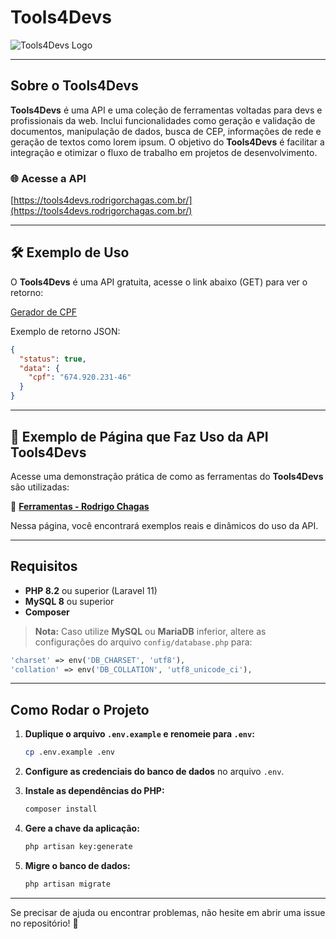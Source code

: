 # Tools4Devs

![Tools4Devs Logo](https://tools4devs.rodrigorchagas.com.br/img/logo-tools4devs.png)

---

## Sobre o Tools4Devs

**Tools4Devs** é uma API e uma coleção de ferramentas voltadas para devs e profissionais da web. Inclui funcionalidades como geração e validação de documentos, manipulação de dados, busca de CEP, informações de rede e geração de textos como lorem ipsum. O objetivo do **Tools4Devs** é facilitar a integração e otimizar o fluxo de trabalho em projetos de desenvolvimento.


### 🌐 Acesse a API

[https://tools4devs.rodrigorchagas.com.br/](https://tools4devs.rodrigorchagas.com.br/)

---

## 🛠️ Exemplo de Uso

O **Tools4Devs** é uma API gratuita, acesse o link abaixo (GET) para ver o retorno:

[Gerador de CPF](https://tools4devs.rodrigorchagas.com.br/api/generator/cpf)

Exemplo de retorno JSON:
```json
{
  "status": true,
  "data": {
    "cpf": "674.920.231-46"
  }
}
```

---

## 🌟 Exemplo de Página que Faz Uso da API Tools4Devs

Acesse uma demonstração prática de como as ferramentas do **Tools4Devs** são utilizadas:

🔗 **[Ferramentas - Rodrigo Chagas](https://rodrigorchagas.com.br/ferramentas)**

Nessa página, você encontrará exemplos reais e dinâmicos do uso da API.

---

## Requisitos

- **PHP 8.2** ou superior (Laravel 11)
- **MySQL 8** ou superior
- **Composer**

> **Nota:** Caso utilize **MySQL** ou **MariaDB** inferior, altere as configurações do arquivo `config/database.php` para:

```php
'charset' => env('DB_CHARSET', 'utf8'),
'collation' => env('DB_COLLATION', 'utf8_unicode_ci'),
```

---

## Como Rodar o Projeto

1. **Duplique o arquivo `.env.example` e renomeie para `.env`:**

   ```bash
   cp .env.example .env
   ```

2. **Configure as credenciais do banco de dados** no arquivo `.env`.

3. **Instale as dependências do PHP:**

   ```bash
   composer install
   ```

4. **Gere a chave da aplicação:**

   ```bash
   php artisan key:generate
   ```

5. **Migre o banco de dados:**

   ```bash
   php artisan migrate
   ```

---

Se precisar de ajuda ou encontrar problemas, não hesite em abrir uma issue no repositório! 🚀
